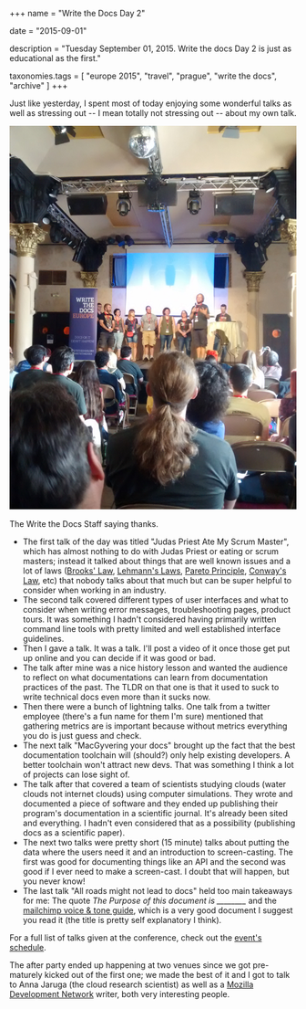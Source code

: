 +++
name = "Write the Docs Day 2"

date = "2015-09-01"

description = "Tuesday September 01, 2015. Write the docs Day 2 is just as educational as the first."

taxonomies.tags = [
    "europe 2015", "travel", "prague", "write the docs", "archive"
]
+++

Just like yesterday, I spent most of today enjoying some wonderful talks as well as stressing out -- I mean totally not stressing out -- about my own talk.

![write the Docs Staff Picture](/assets/images/europe-2015/wtd-day-2.jpg)

The Write the Docs Staff saying thanks.

- The first talk of the day was titled "Judas Priest Ate My Scrum Master", which has almost nothing to do with Judas Priest or eating or scrum masters; instead it talked about things that are well known issues and a lot of laws ([Brooks' Law](https://en.wikipedia.org/wiki/Brooks%E2%80%99_law), [Lehmann's Laws](https://en.wikipedia.org/wiki/Lehman's_laws_of_software_evolution), [Pareto Principle](https://en.wikipedia.org/wiki/Pareto_principle), [Conway's Law](https://en.wikipedia.org/wiki/Conway's_law), etc) that nobody talks about that much but can be super helpful to consider when working in an industry.
- The second talk covered different types of user interfaces and what to consider when writing error messages, troubleshooting pages, product tours.
  It was something I hadn't considered having primarily written command line tools with pretty limited and well established interface
  guidelines.
- Then I gave a talk.
  It was a talk. I'll post a video of it once those get put up online and you can decide if it was good or bad.
- The talk after mine was a nice history lesson and wanted the audience to reflect on what documentations can learn from documentation practices of the past.
  The TLDR on that one is that it used to suck to write technical docs even more than it sucks now.
- Then there were a bunch of lightning talks.
  One talk from a twitter employee (there's a fun name for them I'm sure) mentioned that gathering metrics are is important because without metrics everything you do is just guess and check.
- The next talk "MacGyvering your docs" brought up the fact that the best documentation toolchain will (should?) only help existing developers.
  A better toolchain won't attract new devs.
  That was something I think a lot of projects can lose sight of.
- The talk after that covered a team of scientists studying clouds (water clouds not internet clouds) using computer simulations.
  They wrote and documented a piece of software and they ended up publishing their program's documentation in a scientific journal.
  It's already been sited and everything.
  I hadn't even considered that as a possibility (publishing docs as a scientific paper).
- The next two talks were pretty short (15 minute) talks about putting the data where the users need it and an introduction to screen-casting.
  The first was good for documenting things like an API and the second was good if I ever need to make a screen-cast.
  I doubt that will happen, but you never know!
- The last talk "All roads might not lead to docs" held too main takeaways for me: The quote *The Purpose of this document is ________* and the [mailchimp voice & tone guide](http://voiceandtone.com/), which is a very good document I suggest you read it (the title is pretty self explanatory I think).

For a full list of talks given at the conference, check out the [event's schedule](http://www.writethedocs.org/conf/eu/2015/schedule/).

The after party ended up happening at two venues since we got pre-maturely kicked out of the first one; we made the best of it and I got to talk to Anna Jaruga (the cloud research scientist) as well as a [Mozilla Development Network](https://developer.mozilla.org/en-US/) writer, both very interesting people.
